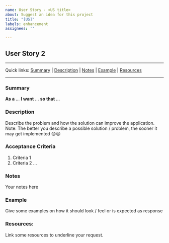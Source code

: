 ```yaml
---
name: User Story - <US title>
about: Suggest an idea for this project
title: "[US]"
labels: enhancement
assignees: ''

---
```


## User Story 2
---

Quick links: [Summary](#summary) | [Description](#description) | [Notes](#notes) | [Example](#example) | [Resources](#resources)

---

### Summary

**As a** ...
**I want** ...
**so that** ...

### Description
Describe the problem and how the solution can improve the application. Note: The better you describe a possible solution / problem, the sooner it may get implemented 😊😉

### Acceptance Criteria

1. Criteria 1
2. Criteria 2
...

### Notes
Your notes here 

### Example
Give some examples on how it should look / feel or is expected as response

### Resources:
Link some resources to underline your request.
